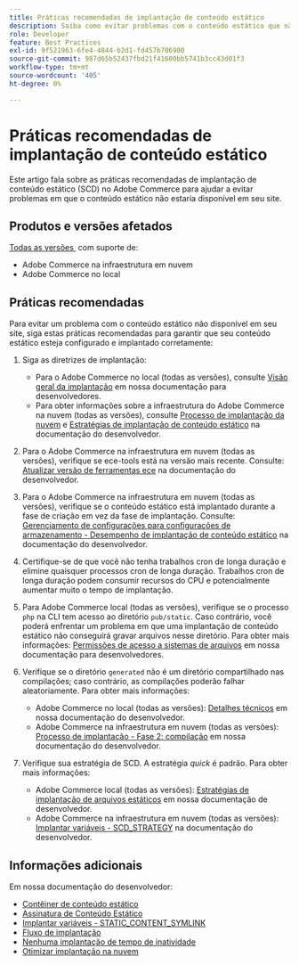 ```yaml
---
title: Práticas recomendadas de implantação de conteúdo estático
description: Saiba como evitar problemas com o conteúdo estático que não aparece em sua loja do Adobe Commerce.
role: Developer
feature: Best Practices
exl-id: 9f521963-6fe4-4844-b2d1-fd457b706900
source-git-commit: 987d65b52437fbd21f41600bb5741b3cc43d01f3
workflow-type: tm+mt
source-wordcount: '405'
ht-degree: 0%

---
```


# Práticas recomendadas de implantação de conteúdo estático

Este artigo fala sobre as práticas recomendadas de implantação de conteúdo estático (SCD) no Adobe Commerce para ajudar a evitar problemas em que o conteúdo estático não estaria disponível em seu site.

## Produtos e versões afetados

[Todas as versões &#x200B;](../../../release/versions.md) com suporte de:

* Adobe Commerce na infraestrutura em nuvem
* Adobe Commerce no local

## Práticas recomendadas

Para evitar um problema com o conteúdo estático não disponível em seu site, siga estas práticas recomendadas para garantir que seu conteúdo estático esteja configurado e implantado corretamente:

1. Siga as diretrizes de implantação:
   * Para o Adobe Commerce no local (todas as versões), consulte [Visão geral da implantação](../../../configuration/deployment/overview.md) em nossa documentação para desenvolvedores.
   * Para obter informações sobre a infraestrutura do Adobe Commerce na nuvem (todas as versões), consulte [Processo de implantação da nuvem](https://experienceleague.adobe.com/pt-br/docs/commerce-cloud-service/user-guide/develop/deploy/process) e [Estratégias de implantação de conteúdo estático](https://experienceleague.adobe.com/pt-br/docs/commerce-cloud-service/user-guide/develop/deploy/static-content) na documentação do desenvolvedor.

1. Para o Adobe Commerce na infraestrutura em nuvem (todas as versões), verifique se ece-tools está na versão mais recente. Consulte: [Atualizar versão de ferramentas ece](https://experienceleague.adobe.com/pt-br/docs/commerce-cloud-service/user-guide/release-notes/ece-tools-package) na documentação do desenvolvedor.
1. Para o Adobe Commerce na infraestrutura em nuvem (todas as versões), verifique se o conteúdo estático está implantado durante a fase de criação em vez da fase de implantação. Consulte: [Gerenciamento de configurações para configurações de armazenamento - Desempenho de implantação de conteúdo estático](https://experienceleague.adobe.com/pt-br/docs/commerce-cloud-service/user-guide/configure-store/store-settings#cloud-confman-scd-over) na documentação do desenvolvedor.
1. Certifique-se de que você não tenha trabalhos cron de longa duração e elimine quaisquer processos cron de longa duração. Trabalhos cron de longa duração podem consumir recursos do CPU e potencialmente aumentar muito o tempo de implantação.
1. Para Adobe Commerce local (todas as versões), verifique se o processo `php` na CLI tem acesso ao diretório `pub/static`. Caso contrário, você poderá enfrentar um problema em que uma implantação de conteúdo estático não conseguirá gravar arquivos nesse diretório. Para obter mais informações: [Permissões de acesso a sistemas de arquivos](https://experienceleague.adobe.com/docs/commerce-operations/configuration-guide/deployment/file-system-permissions.html?lang=pt-BR) em nossa documentação para desenvolvedores.
1. Verifique se o diretório `generated` não é um diretório compartilhado nas compilações; caso contrário, as compilações poderão falhar aleatoriamente. Para obter mais informações:
   * Adobe Commerce no local (todas as versões): [Detalhes técnicos](https://experienceleague.adobe.com/docs/commerce-operations/configuration-guide/deployment/technical-details.html?lang=pt-BR) em nossa documentação do desenvolvedor.
   * Adobe Commerce na infraestrutura em nuvem (todas as versões): [Processo de implantação - Fase 2: compilação](https://experienceleague.adobe.com/pt-br/docs/commerce-cloud-service/user-guide/develop/deploy/best-practices#cloud-deploy-over-phases-build) em nossa documentação do desenvolvedor.

1. Verifique sua estratégia de SCD. A estratégia *quick* é padrão. Para obter mais informações:
   * Adobe Commerce local (todas as versões): [Estratégias de implantação de arquivos estáticos](https://experienceleague.adobe.com/docs/commerce-operations/configuration-guide/cli/static-view/static-view-file-strategy.html?lang=pt-BR) em nossa documentação de desenvolvedor.
   * Adobe Commerce na infraestrutura em nuvem (todas as versões): [Implantar variáveis - SCD\_STRATEGY](https://experienceleague.adobe.com/pt-br/docs/commerce-cloud-service/user-guide/configure/env/stage/variables-deploy#scd_strategy) na documentação do desenvolvedor.

## Informações adicionais

Em nossa documentação do desenvolvedor:

* [Contêiner de conteúdo estático](https://developer.adobe.com/commerce/admin-developer/pattern-library/containers/static-content/)
* [Assinatura de Conteúdo Estático](https://experienceleague.adobe.com/docs/commerce-operations/configuration-guide/cache/static-content-signing.html?lang=pt-BR)
* [Implantar variáveis - STATIC\_CONTENT\_SYMLINK](https://experienceleague.adobe.com/pt-br/docs/commerce-cloud-service/user-guide/configure/env/stage/variables-deploy#static_content_symlink)
* [Fluxo de implantação](../../../performance/deployment-flow.md)
* [Nenhuma implantação de tempo de inatividade](https://experienceleague.adobe.com/pt-br/docs/commerce-cloud-service/user-guide/develop/deploy/reduce-downtime)
* [Otimizar implantação na nuvem](https://experienceleague.adobe.com/pt-br/docs/commerce-cloud-service/user-guide/develop/deploy/optimization)
